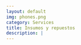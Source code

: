 ```yaml
---
layout: default
img: phones.png
category: Services
title: Insumos y repuestos
description: |
---
```

